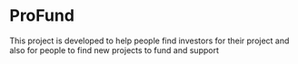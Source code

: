 # ProFund
This project is developed to help people find investors for their project and also for people to find new projects to fund and support